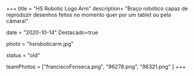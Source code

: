 +++
title = "HS Robotic Logo Arm"
description= "Braço robótico capaz de reproduzir desenhos feitos no momento quer por um tablet ou pela câmara!" 

date = "2020-10-14" 
Destacado=true 

photo = "hsroboticarm.jpg" 

status = "old" 
 


teamPhotos = ["franciscoFonseca.png", "96278.png", "96321.png" ] 
+++
